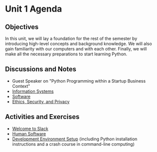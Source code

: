 # Unit 1 Agenda

## Objectives

In this unit, we will lay a foundation for the rest of the semester by introducing high-level concepts and background knowledge. We will also gain familiarity with our computers and with each other. Finally, we will make all the necessary preparations to start learning Python.

## Discussions and Notes

  + Guest Speaker on "Python Programming within a Startup Business Context"
  + [Information Systems](/notes/information-systems/notes.md)
  + [Software](/notes/software/notes.md)
  + [Ethics, Security, and Privacy](/notes/software/malware.md)

## Activities and Exercises

  + [Welcome to Slack](/exercises/welcome-to-slack/exercise.md)
  + [Human Software](/exercises/human-software/exercise.md)
  + [Development Environment Setup](/exercises/dev-environment-setup/exercise.md) (including Python installation instructions and a crash course in command-line computing)
